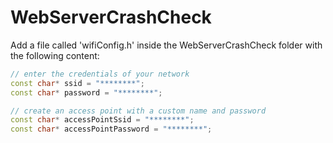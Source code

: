 # WebServerCrashCheck

Add a file called 'wifiConfig.h' inside the WebServerCrashCheck folder with the following content:
  ```cpp
// enter the credentials of your network
const char* ssid = "********";
const char* password = "********";

// create an access point with a custom name and password
const char* accessPointSsid = "********";
const char* accessPointPassword = "********";
  ```